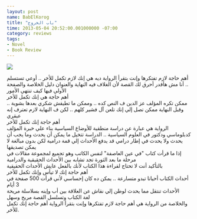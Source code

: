 ```yaml
---
layout: post
name: BabElKorog
title: "باب الخروج"
time: 2013-05-04 20:52:00.001000000 -07:00
category: reviews
tags:
- Novel
- Book Review
---
```

<img class="imageOnRight" src="{{ site.reviewsImagesFolder }}{{ page.name }}/BabElKorogCover.jpg">

<div class="stars" title="5 Stars" data-percent="100"></div>

أهم حاجة لازم تفتكرها وإنت بتقرأ الرواية ديه هي إنك لازم تكمل للأخر ..  أوعي تستسلم .. أنا مش هأقدر أحرق لك القصة لأن الغلاف فيه النهاية والعنوان دليل الخلاصة والصفحة الأولي فيها كيف تنتهي الأمور  
أهم حاجة هي إنك تكمل للأخر  
ممكن تكره المؤلف عز الدين ف النص كده .. وممكن ما تطيقش شكري بعدها بشوية .. وقبل النهاية ممكن تصل إلي إنك تلعن آل فشير كلهم .. لكن ف النهاية لازم تعترف إنه عبقري  
أهم حاجة إنك تكمل للأخر  
الرواية هي عبارة عن دراسة منطقية للأوضاع السياسية بناء علي خبرة المؤلف كدبلوماسي ودكتور في العلوم السياسية .. الدراسة تتخيل ما يمكن أن يحدث وما يجب أن يحدث ولا يحدث في إطار درامي قد يدفع الأحداث إلي قمة درامية لكن بدون مبالغة لا يمكن تصديقها  
إذا ما قرأت كتاب "في عين العاصفة" لنفس الكاتب وهو تجميع لمجموعة مقالات في مرحلة ما بعد الثورة تجد تشابه بين الأحداث الحقيقية والدرامية  
بالتأكيد أنت لا تحتاج لقراءة هذا الكتاب لأنك بالفعل عايش الأحداث الحقيقية  
أهم حاجة إنك لا تيأس وإنك تكمل للأخر  
أحداث الكتاب أحيانا تبدو متسارعة .. يمكن ده كان إحساسي لأني قرأت 500 صفحة في 3 أيام  
الأحداث تنتقل مما يحدث لوطن إلي نقاش عن العلاقة بين أب وإبنه بسلاسلة مريحة  
لغة الكتاب وتسلسل القصة مريح وسهل  
والخلاصة من الرواية هي أهم حاجة لازم تفتكرها وإنت بتقرأ الرواية
أهم حاجة إنك تكمل للأخر.  